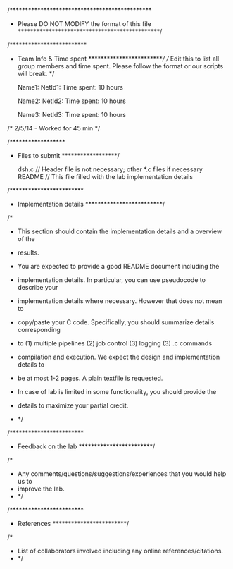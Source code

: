 /**********************************************
 * Please DO NOT MODIFY the format of this file
 **********************************************/

/*************************
 * Team Info & Time spent
 *************************/
/*
	Edit this to list all group members and time spent.
	Please follow the format or our scripts will break. 
*/

	Name1: 
	NetId1: 
	Time spent: 10 hours

	Name2: 
	NetId2:
	Time spent: 10 hours

	Name3: 
	NetId3:
	Time spent: 10 hours

/*
	2/5/14 - Worked for 45 min
*/	

/******************
 * Files to submit
 ******************/

	dsh.c 	// Header file is not necessary; other *.c files if necessary
	README	// This file filled with the lab implementation details

/************************
 * Implementation details
 *************************/

/* 
 * This section should contain the implementation details and a overview of the
 * results. 

 * You are expected to provide a good README document including the
 * implementation details. In particular, you can use pseudocode to describe your
 * implementation details where necessary. However that does not mean to
 * copy/paste your C code. Specifically, you should summarize details corresponding 
 * to (1) multiple pipelines (2) job control (3) logging (3) .c commands 
 * compilation and execution. We expect the design and implementation details to 
 * be at most 1-2 pages.  A plain textfile is requested. 

 * In case of lab is limited in some functionality, you should provide the
 * details to maximize your partial credit.  
 * */

/************************
 * Feedback on the lab
 ************************/

/*
 * Any comments/questions/suggestions/experiences that you would help us to
 * improve the lab.
 * */

/************************
 * References
 ************************/

/*
 * List of collaborators involved including any online references/citations.
 * */

